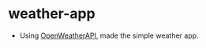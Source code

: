 # weather-app
- Using [OpenWeatherAPI](https://openweathermap.org/api), made the simple weather app.